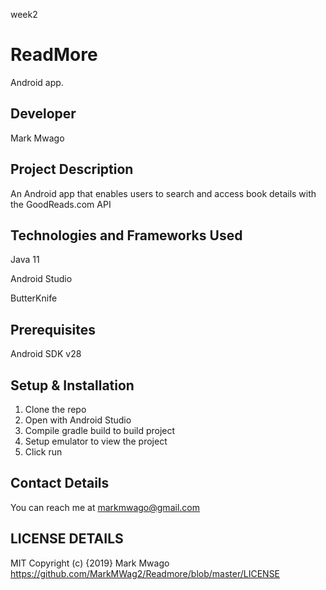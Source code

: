  week2
# ReadMore
Android app.

## Developer
Mark Mwago

## Project Description
An Android app that enables users to search and access book details with the GoodReads.com API

## Technologies and Frameworks Used
Java 11

Android Studio

ButterKnife 

## Prerequisites
Android SDK v28

## Setup & Installation
1. Clone the repo
2. Open with Android Studio
3. Compile gradle build to build project
4. Setup emulator to view the project
5. Click run

## Contact Details
You can reach me at markmwago@gmail.com

## LICENSE DETAILS
MIT Copyright (c) {2019} Mark Mwago https://github.com/MarkMWag2/Readmore/blob/master/LICENSE 



